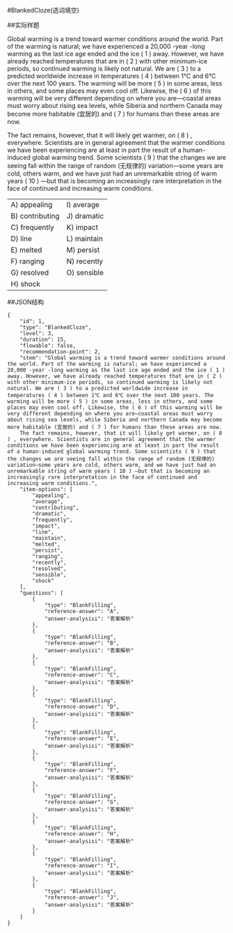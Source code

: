 #BlankedCloze(选词填空)

##实际样题

Global warming is a trend toward warmer conditions around the world. Part of the warming is natural; we have experienced a 20,000 -year -long warming as the last ice age ended and the ice ( 1 ) away. However, we have already reached temperatures that are in ( 2 ) with other minimum-ice periods, so continued warming is likely not natural. We are ( 3 ) to a predicted worldwide increase in temperatures ( 4 ) between 1℃ and 6℃ over the next 100 years. The warming will be more ( 5 ) in some areas, less in others, and some places may even cool off. Likewise, the ( 6 ) of this warming will be very different depending on where you are—coastal areas must worry about rising sea levels, while Siberia and northern Canada may become more habitable (宜居的) and ( 7 ) for humans than these areas are now.

The fact remains, however, that it will likely get warmer, on ( 8 ) , everywhere. Scientists are in general agreement that the warmer conditions we have been experiencing are at least in part the result of a human-induced global warming trend. Some scientists ( 9 ) that the changes we are seeing fall within the range of random (无规律的) variation—some years are cold, others warm, and we have just had an unremarkable string of warm years ( 10 ) —but that is becoming an increasingly rare interpretation in the face of continued and increasing warm conditions.

<table>
	<tr>
		<td>A) appealing</td>
		<td>I) average</td>
	</tr>
	<tr>
		<td>B) contributing</td>
		<td>J) dramatic</td>
	</tr>
	<tr>
		<td>C) frequently</td>
		<td>K) impact</td>
	</tr>
	<tr>
		<td>D) line</td>
		<td>L) maintain</td>
	</tr>
	<tr>
		<td>E) melted</td>
		<td>M) persist</td>
	</tr>
	<tr>
		<td>F) ranging</td>
		<td>N) recently</td>
	</tr>
	<tr>
		<td>G) resolved</td>
		<td>O) sensible</td>
	</tr>
	<tr>
		<td>H) shock</td>
		<td></td>
	</tr>
</table>


##JSON结构

	{
		"id": 1,
		"type": "BlankedCloze",
		"level": 3,
		"duration": 15,
		"flowable": false,
		"recommendation-point": 2,
		"stem": "Global warming is a trend toward warmer conditions around the world. Part of the warming is natural; we have experienced a 20,000 -year -long warming as the last ice age ended and the ice ( 1 ) away. However, we have already reached temperatures that are in ( 2 ) with other minimum-ice periods, so continued warming is likely not natural. We are ( 3 ) to a predicted worldwide increase in temperatures ( 4 ) between 1℃ and 6℃ over the next 100 years. The warming will be more ( 5 ) in some areas, less in others, and some places may even cool off. Likewise, the ( 6 ) of this warming will be very different depending on where you are—coastal areas must worry about rising sea levels, while Siberia and northern Canada may become more habitable (宜居的) and ( 7 ) for humans than these areas are now.
		The fact remains, however, that it will likely get warmer, on ( 8 ) , everywhere. Scientists are in general agreement that the warmer conditions we have been experiencing are at least in part the result of a human-induced global warming trend. Some scientists ( 9 ) that the changes we are seeing fall within the range of random (无规律的) variation—some years are cold, others warm, and we have just had an unremarkable string of warm years ( 10 ) —but that is becoming an increasingly rare interpretation in the face of continued and increasing warm conditions.",
		"item-options": [
			"appealing",
			"average",
			"contributing",
			"dramatic",
			"frequently",
			"impact",
			"line",
			"maintain",
			"melted",
			"persist",
			"ranging",
			"recently",
			"resolved",
			"sensible",
			"shock"
		],
		"questions": [
			{
				"type": "BlankFilling",
				"reference-answer": "A",
				"answer-analysisi": "答案解析"
			},
			{
				"type": "BlankFilling",
				"reference-answer": "B",
				"answer-analysisi": "答案解析"
			},
			{
				"type": "BlankFilling",
				"reference-answer": "C",
				"answer-analysisi": "答案解析"
			},
			{
				"type": "BlankFilling",
				"reference-answer": "D",
				"answer-analysisi": "答案解析"
			},
			{
				"type": "BlankFilling",
				"reference-answer": "E",
				"answer-analysisi": "答案解析"
			},
			{
				"type": "BlankFilling",
				"reference-answer": "F",
				"answer-analysisi": "答案解析"
			},
			{
				"type": "BlankFilling",
				"reference-answer": "G",
				"answer-analysisi": "答案解析"
			},
			{
				"type": "BlankFilling",
				"reference-answer": "H",
				"answer-analysisi": "答案解析"
			},
			{
				"type": "BlankFilling",
				"reference-answer": "I",
				"answer-analysisi": "答案解析"
			},
			{
				"type": "BlankFilling",
				"reference-answer": "J",
				"answer-analysisi": "答案解析"
			}
		]
	}
